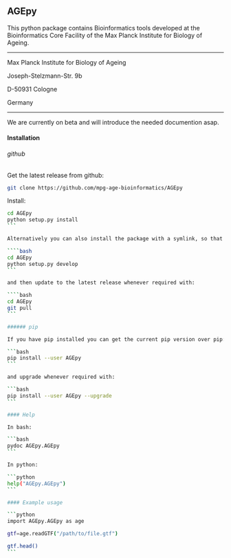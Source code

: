 ## AGEpy

This python package contains Bioinformatics tools developed at the Bioinformatics Core Facility of the Max Planck Institute for Biology of Ageing.

___

Max Planck Institute for Biology of Ageing

Joseph-Stelzmann-Str. 9b

D-50931 Cologne

Germany

___

We are currently on beta and will introduce the needed documention asap.

#### Installation

###### github

Get the latest release from github:

```bash 
git clone https://github.com/mpg-age-bioinformatics/AGEpy
```

Install:

````bash
cd AGEpy
python setup.py install 
```

Alternatively you can also install the package with a symlink, so that changes to the source files will be immediately available to users of the package on your system:

````bash
cd AGEpy
python setup.py develop
```

and then update to the latest release whenever required with:

````bash
cd AGEpy
git pull
```

###### pip

If you have pip installed you can get the current pip version over pip:

```bash
pip install --user AGEpy
```

and upgrade whenever required with:

```bash
pip install --user AGEpy --upgrade
```

#### Help

In bash:

```bash
pydoc AGEpy.AGEpy
```

In python:

```python
help("AGEpy.AGEpy")  
```

#### Example usage

```python
import AGEpy.AGEpy as age

gtf=age.readGTF("/path/to/file.gtf")

gtf.head()
```


